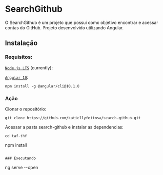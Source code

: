 # SearchGithub

O SearchGithub é um projeto que possui como objetivo encontrar e acessar contas do GitHub. Projeto desenvolvido utilizando Angular. 

## Instalação

### Requisitos:

[`Node.js LTS`](https://nodejs.org/en/) (currently):

[`Angular 10`](https://angular.io/):

```
npm install -g @angular/cli@10.1.0
```

### Ação

Clonar o repositório:

```
git clone https://github.com/katiellyfeitosa/search-github.git
```

Acessar a pasta search-github e instalar as dependencias:

```
cd taf-thf
```
npm install
```

### Executando 

```

ng serve --open

```

